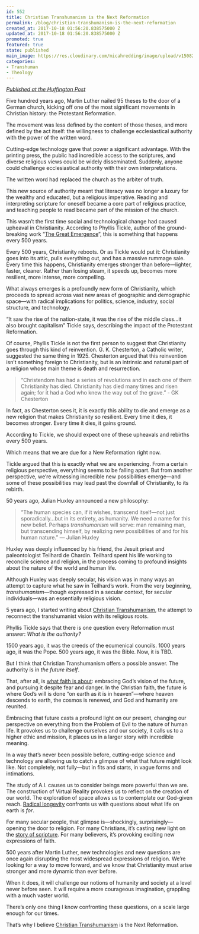 ```yaml
---
id: 552
title: Christian Transhumanism is the Next Reformation
permalink: /blog/christian-transhumanism-is-the-next-reformation
created_at: 2017-10-18 01:56:20.838575000 Z
updated_at: 2017-10-18 01:56:20.838575000 Z
promoted: true
featured: true
state: published
main_image: https://res.cloudinary.com/micahredding/image/upload/v1508291718/bpfucr1rtk9ucb0juqa3.jpg
categories:
- Transhuman
- Theology
---
```

*[Published at the Huffington Post](https://www.huffingtonpost.com/entry/59e40d37e4b09e31db975a6c)*

Five hundred years ago, Martin Luther nailed 95 theses to the door of a German church, kicking off one of the most significant movements in Christian history: the Protestant Reformation. 

The movement was less defined by the content of those theses, and more defined by the act itself: the willingness to challenge ecclesiastical authority with the power of the written word. 

Cutting-edge technology gave that power a significant advantage. With the printing press, the public had incredible access to the scriptures, and diverse religious views could be widely disseminated. Suddenly, anyone could challenge ecclesiastical authority with their own interpretations. 

The written word had replaced the church as the arbiter of truth. 

This new source of authority meant that literacy was no longer a luxury for the wealthy and educated, but a religious imperative. Reading and interpreting scripture for oneself became a core part of religious practice, and teaching people to read became part of the mission of the church.

This wasn’t the first time social and technological change had caused upheaval in Christianity. According to Phyllis Tickle, author of the ground-breaking work “[The Great Emergence](http://amzn.to/2wXOudE)”, this is something that happens every 500 years.

Every 500 years, Christianity reboots. Or as Tickle would put it: Christianity goes into its attic, pulls everything out, and has a massive rummage sale. Every time this happens, Christianity emerges stronger than before—lighter, faster, cleaner. Rather than losing steam, it speeds up, becomes more resilient, more intense, more compelling. 

What always emerges is a profoundly new form of Christianity, which proceeds to spread across vast new areas of geographic and demographic space—with radical implications for politics, science, industry, social structure, and technology.

“It saw the rise of the nation-state, it was the rise of the middle class…it also brought capitalism” Tickle says, describing the impact of the Protestant Reformation. 

Of course, Phyllis Tickle is not the first person to suggest that Christianity goes through this kind of reinvention. G. K. Chesterton, a Catholic writer, suggested the same thing in 1925. Chesterton argued that this reinvention isn’t something foreign to Christianity, but is an intrinsic and natural part of a religion whose main theme is death and resurrection. 

> “Christendom has had a series of revolutions and in each one of them Christianity has died. Christianity has died many times and risen again; for it had a God who knew the way out of the grave.” - GK Chesterton

In fact, as Chesterton sees it, it is exactly this ability to die and emerge as a new religion that makes Christianity so resilient. Every time it dies, it becomes stronger. Every time it dies, it gains ground.

According to Tickle, we should expect one of these upheavals and rebirths every 500 years.

Which means that we are due for a New Reformation right now.

Tickle argued that this is exactly what we are experiencing. From a certain religious perspective, everything seems to be falling apart. But from another perspective, we’re witnessing incredible new possibilities emerge—and some of these possibilities may lead past the downfall of Christianity, to its rebirth. 

50 years ago, Julian Huxley announced a new philosophy:

> “The human species can, if it wishes, transcend itself—not just sporadically…but in its entirety, as humanity. We need a name for this new belief. Perhaps *transhumanism* will serve: man remaining man, but trans­cending himself, by realizing new possibilities of and for his human nature.” — Julian Huxley

Huxley was deeply influenced by his friend, the Jesuit priest and paleontologist Teilhard de Chardin. Teilhard spent his life working to reconcile science and religion, in the process coming to profound insights about the nature of the world and human life. 

Although Huxley was deeply secular, his vision was in many ways an attempt to capture what he saw in Teilhard’s work. From the very beginning, *transhumanism*—though expressed in a secular context, for secular individuals—was an essentially religious vision.

5 years ago, I started writing about [Christian Transhumanism](http://micahredding.com/blog/2012/04/25/christianity-transhumanism), the attempt to reconnect the transhumanist vision with its religious roots.

Phyllis Tickle says that there is one question every Reformation must answer: *What is the authority?*

1500 years ago, it was the creeds of the ecumenical councils.
1000 years ago, it was the Pope.
500 years ago, it was the Bible.
Now, it is TBD.

But I think that Christian Transhumanism offers a possible answer. The authority is in *the future itself*. 

That, after all, is [what faith is about](http://micahredding.com/blog/2016/02/04/faith-of-the-martian): embracing God’s vision of the future, and pursuing it despite fear and danger. In the Christian faith, the future is where God’s will is done “on earth as it is in heaven”—where heaven descends to earth, the cosmos is renewed, and God and humanity are reunited.

Embracing that future casts a profound light on our present, changing our perspective on everything from the Problem of Evil to the nature of human life. It provokes us to challenge ourselves and our society, it calls us to a higher ethic and mission, it places us in a larger story with incredible meaning.

In a way that’s never been possible before, cutting-edge science and technology are allowing us to catch a glimpse of what that future might look like. Not completely, not fully—but in fits and starts, in vague forms and intimations.

The study of A.I. causes us to consider beings more powerful than we are. The construction of Virtual Reality provokes us to reflect on the creation of our world. The exploration of space allows us to contemplate our God-given reach. [Radical longevity](http://micahredding.com/blog/2016/02/17/why-christians-should-support-radical-life-extension) confronts us with questions about what life on earth is *for*.

For many secular people, that glimpse is—shockingly, surprisingly—opening the door to religion. For many Christians, it’s casting new light on the [story of scripture](http://micahredding.com/blog/partnership-with-god). For many believers, it’s provoking exciting new expressions of faith.

500 years after Martin Luther, new technologies and new questions are once again disrupting the most widespread expressions of religion. We’re looking for a way to move forward, and we know that Christianity must arise stronger and more dynamic than ever before.

When it does, it will challenge our notions of humanity and society at a level never before seen. It will require a more courageous imagination, grappling with a much vaster world. 

There’s only one thing I know confronting these questions, on a scale large enough for our times.

That’s why I believe [Christian Transhumanism](https://www.christiantranshumanism.org/) is the Next Reformation.

